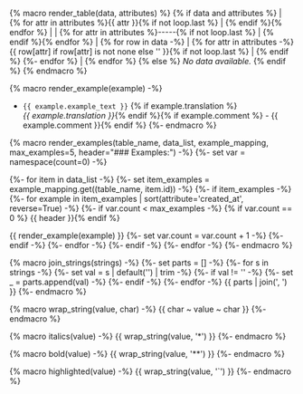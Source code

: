 {% macro render_table(data, attributes) %}
{% if data and attributes %}
| {% for attr in attributes %}{{ attr }}{% if not loop.last %} | {% endif %}{% endfor %} |
| {% for attr in attributes %}-----{% if not loop.last %} | {% endif %}{% endfor %} |
{% for row in data -%}
| {% for attr in attributes -%}
    {{ row[attr] if row[attr] is not none else '' }}{% if not loop.last %} | {% endif %}
{%- endfor %} |
{% endfor %}
{% else %}
_No data available._
{% endif %}
{% endmacro %}

{% macro render_example(example) -%}
  
- `{{ example.example_text }}`
    {% if example.translation %}    
    *{{ example.translation }}*{% endif %}{% if example.comment %} - {{ example.comment }}{% endif %}
{%- endmacro %}

{% macro render_examples(table_name, data_list, example_mapping, max_examples=5, header="### Examples:") -%}
{%- set var = namespace(count=0) -%}

{%- for item in data_list -%}
    {%- set item_examples = example_mapping.get((table_name, item.id)) -%}
    {%- if item_examples -%}
        {%- for example in item_examples | sort(attribute='created_at', reverse=True) -%}
            {%- if var.count < max_examples -%}
                {% if var.count == 0 %}
{{ header }}{% endif %}
                
{{ render_example(example) }}
                {%- set var.count = var.count + 1 -%}
            {%- endif -%}
        {%- endfor -%}
    {%- endif -%}
{%- endfor -%}
{%- endmacro %}



{% macro join_strings(strings) -%}
    {%- set parts = [] -%}
    {%- for s in strings -%}
        {%- set val = s | default('') | trim -%}
        {%- if val != '' -%}
            {%- set _ = parts.append(val) -%}
        {%- endif -%}
    {%- endfor -%}
    {{ parts | join(', ') }}
{%- endmacro %}

{% macro wrap_string(value, char) -%}
    {{ char ~ value ~ char }}
{%- endmacro %}

{% macro italics(value) -%}
    {{ wrap_string(value, '*') }}
{%- endmacro %}

{% macro bold(value) -%}
    {{ wrap_string(value, '**') }}
{%- endmacro %}

{% macro highlighted(value) -%}
    {{ wrap_string(value, '`') }}
{%- endmacro %}

